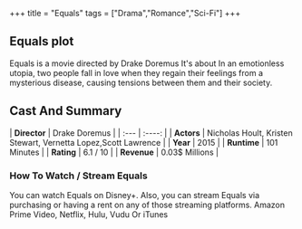 +++
title = "Equals"
tags = ["Drama","Romance","Sci-Fi"]
+++
## Equals plot
Equals is a movie directed by Drake Doremus It's about In an emotionless utopia, two people fall in love when they regain their feelings from a mysterious disease, causing tensions between them and their society.
## Cast And Summary
| **Director**      | Drake Doremus |
    | :---        |    :----:   |
    |  **Actors** | Nicholas Hoult, Kristen Stewart, Vernetta Lopez,Scott Lawrence |
    | **Year**   | 2015    |
    |  **Runtime** | 101 Minutes |
    |  **Rating** | 6.1 / 10 | 
    |  **Revenue** | 0.03$ Millions |
### How To Watch / Stream Equals
You can watch Equals on Disney+.
Also, you can stream Equals via purchasing or having a rent on any of those streaming platforms.
Amazon Prime Video, Netflix, Hulu, Vudu Or iTunes